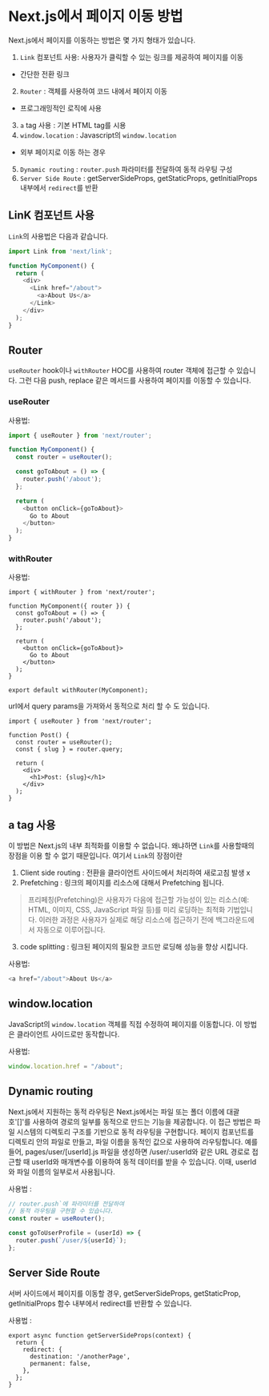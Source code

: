 # Next.js에서 페이지 이동 방법

Next.js에서 페이지를 이동하는 방법은 몇 가지 형태가 있습니다.

1. `Link` 컴포넌트 사용: 사용자가 클릭할 수 있는 링크를 제공하여 페이지를 이동 
  - 간단한 전환 링크
2. `Router` : 객체를 사용하여 코드 내에서 페이지 이동
- 프로그래밍적인 로직에 사용
3. `a` tag 사용 : 기본 HTML <a> tag를 시용 
4. `window.location` : Javascript의 `window.location`
- 외부 페이지로 이동 하는 경우
5. `Dynamic routing`  : `router.push` 파라미터를 전달하여 동적 라우팅 구성
6. `Server Side Route` :  getServerSideProps, getStaticProps, getInitialProps 내부에서
                         `redirect`를 반환
## LinK 컴포넌트 사용
`Link`의 사용법은 다음과 같습니다.

```javascript
import Link from 'next/link';

function MyComponent() {
  return (
    <div>
      <Link href="/about">
        <a>About Us</a>
      </Link>
    </div>
  );
}
```

## Router
`useRouter` hook이나 `withRouter` HOC를 사용하여 router 객체에 접근할 수 있습니다. 
그런 다음 push, replace 같은 메서드를 사용하여 페이지를 이동할 수 있습니다.

### useRouter
사용법:
```javascript
import { useRouter } from 'next/router';

function MyComponent() {
  const router = useRouter();

  const goToAbout = () => {
    router.push('/about');
  };

  return (
    <button onClick={goToAbout}>
      Go to About
    </button>
  );
}
```

### withRouter
사용법:
```
import { withRouter } from 'next/router';

function MyComponent({ router }) {
  const goToAbout = () => {
    router.push('/about');
  };

  return (
    <button onClick={goToAbout}>
      Go to About
    </button>
  );
}

export default withRouter(MyComponent);
```

url에서 query params을 가져와서 동적으로 처리 할 수 도 있습니다.

```
import { useRouter } from 'next/router';

function Post() {
  const router = useRouter();
  const { slug } = router.query;

  return (
    <div>
      <h1>Post: {slug}</h1>
    </div>
  );
}
```
## a tag 사용
이 방법은 Next.js의 내부 최적화를 이용할 수 없습니다. 왜냐하면
`Link`를 사용할때의 장점을 이용 할 수 없기 때문입니다.
여기서 `Link`의 장점이란
1. Client side routing : 전환을 클라이언트 사이드에서 처리하여 새로고침 발생 x
2. Prefetching : 링크의 페이지를 리소스에 대해서 Prefetching 됩니다.
> 프리페칭(Prefetching)은 사용자가 다음에 접근할 가능성이 있는 
> 리소스(예: HTML, 이미지, CSS, JavaScript 파일 등)를 미리 로딩하는 최적화 기법입니다. 
> 이러한 과정은 사용자가 실제로 해당 리소스에 접근하기 전에 백그라운드에서 자동으로 이루어집니다.   
3. code splitting : 링크된 페이지의 필요한 코드만 로딩해 성능을 향상 시킵니다.

사용법:

```javascript
<a href="/about">About Us</a>
```

## window.location
JavaScript의 `window.location` 객체를 직접 수정하여 페이지를 이동합니다.
이 방법은 클라이언트 사이드로만 동작합니다.

사용법:

```javascript
window.location.href = "/about";

```

## Dynamic routing
Next.js에서 지원하는 동적 라우팅은 Next.js에서는 파일 또는 폴더 이름에 대괄호'[]'를 사용하여 경로의 일부를 
동적으로 만드는 기능을 제공합니다. 이 접근 방법은 파일 시스템의 디렉토리 구조를 기반으로 동적 라우팅을 구현합니다. 
페이지 컴포넌트를 디렉토리 안의 파일로 만들고, 파일 이름을 동적인 값으로 사용하여 라우팅합니다.
예를 들어, pages/user/[userId].js 파일을 생성하면 /user/:userId와 같은 URL 경로로 접근할 때 userId와 매개변수를 이용하여 동적 데이터를 받을 수 있습니다. 
이때, userId와 파일 이름의 일부로서 사용됩니다.

사용법 :
```javascript
// router.push`에 파라미터를 전달하여
// 동적 라우팅을 구현할 수 있습니다. 
const router = useRouter();

const goToUserProfile = (userId) => {
  router.push(`/user/${userId}`);
};
```


## Server Side Route
서버 사이드에서 페이지를 이동할 경우, getServerSideProps, getStaticProp, 
getInitialProps 함수 내부에서 redirect를 반환할 수 있습니다.

사용법 :
```
export async function getServerSideProps(context) {
  return {
    redirect: {
      destination: '/anotherPage',
      permanent: false,
    },
  };
}
```

